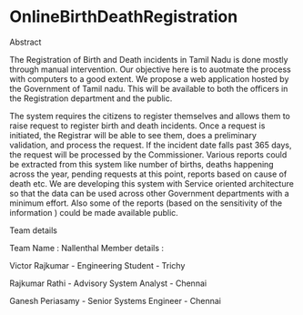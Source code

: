 OnlineBirthDeathRegistration
============================

Abstract

The Registration of Birth and Death incidents in Tamil Nadu is done mostly through manual intervention. Our objective here is to auotmate the process with computers to a good extent. We propose a web application hosted by the Government of Tamil nadu. This will be available to both the officers in the Registration department and the public. 

The system requires the citizens to register themselves and allows them to raise request to register birth and death incidents. Once a request is initiated, the Registrar will be able to see them, does a preliminary validation, and process the request. If the incident date falls past 365 days, the request will be processed by the Commissioner. Various reports could be extracted from this system like number of births, deaths happening across the year, pending requests at this point, reports based on cause of death etc. We are developing this system with Service oriented architecture so that the data can be used across other Government departments with a minimum effort. Also some of the reports (based on the sensitivity of the information ) could be made available public.

Team details

Team Name :  Nallenthal
Member details :

Victor Rajkumar - Engineering Student - Trichy

Rajkumar Rathi - Advisory System Analyst - Chennai

Ganesh Periasamy - Senior Systems Engineer - Chennai

